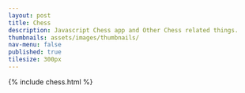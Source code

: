 ```yaml
---
layout: post
title: Chess
description: Javascript Chess app and Other Chess related things.
thumbnails: assets/images/thumbnails/
nav-menu: false
published: true
tilesize: 300px
---
```

{% include chess.html %}
